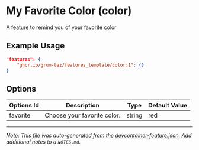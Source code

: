 
# My Favorite Color (color)

A feature to remind you of your favorite color

## Example Usage

```json
"features": {
    "ghcr.io/grum-tez/features_template/color:1": {}
}
```

## Options

| Options Id | Description | Type | Default Value |
|-----|-----|-----|-----|
| favorite | Choose your favorite color. | string | red |



---

_Note: This file was auto-generated from the [devcontainer-feature.json](https://github.com/grum-tez/features_template/blob/main/src/color/devcontainer-feature.json).  Add additional notes to a `NOTES.md`._
